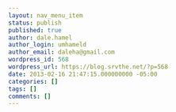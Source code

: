 ```yaml
---
layout: nav_menu_item
status: publish
published: true
author: dale.hamel
author_login: umhameld
author_email: daleha@gmail.com
wordpress_id: 568
wordpress_url: https://blog.srvthe.net/?p=568
date: 2013-02-16 21:47:15.000000000 -05:00
categories: []
tags: []
comments: []
---
```

 

